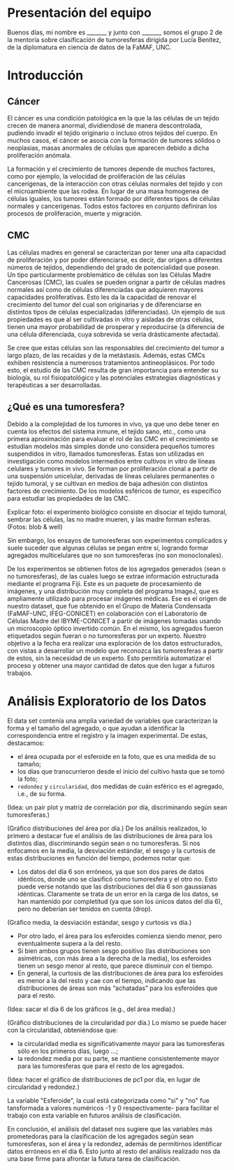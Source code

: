 # Presentación del equipo
Buenos días, mi nombre es _______ y junto con _______ somos el grupo 2 de la mentoría sobre clasificación de tumoresferas dirigida por Lucía Benítez, de la diplomatura en ciencia de datos de la FaMAF, UNC.

# Introducción

## Cáncer
El cáncer es una condición patológica en la que la las células de un tejido crecen de manera anormal, dividiendosé de manera descontrolada, pudiendo invadir el tejido originario o incluso otros tejidos del cuerpo. En muchos casos, el cáncer se asocia con la formación de tumores sólidos o neoplasias, masas anormales de células que aparecen debido a dicha proliferación anómala.

La formación y el crecimiento de tumores depende de muchos factores, como por ejemplo, la velocidad de proliferación de las células cancerígenas, de la interacción con otras células normales del tejido y con el microambiente que las rodea. En lugar de una masa homogenea de células iguales, los tumores están formado por diferentes tipos de células normales y cancerígenas. Todos estos factores en conjunto definiran los procesos de proliferación, muerte y migración. 

## CMC
Las células madres en general se caracterizan por tener una alta capacidad de proliferación y por poder diferenciarse, es decir, dar origen a diferentes números de tejidos, dependiendo del grado de potencialidad que posean. Un tipo particularmente problemático de células son las Células Madre Cancerosas (CMC), las cuales se pueden orignar a partir de células madres normales así como de células diferenciadas que adquieren mayores capacidades proliferativas. Esto les da la capacidad de renovar el crecimiento del tumor del cual son originarias y de diferenciarse en distintos tipos de células especializadas (diferenciadas). Un ejemplo de sus propiedades es que al ser cultivadas in vitro y aisladas de otras células, tienen una mayor probabilidad de prosperar y reproducirse (a diferencia de una célula diferenciada, cuya sobrevida se vería drásticamente afectada).

Se cree que estas células son las responsables del crecimiento del tumor a largo plazo, de las recaídas y de la metástasis. Además, estas CMCs exhiben resistencia a numerosos tratamientos antineoplásicos. Por todo esto, el estudio de las CMC resulta de gran importancia para entender su biología, su rol fisiopatológico y las potenciales estrategias diagnósticas y terapéuticas a ser desarrolladas.

## ¿Qué es una tumoresfera?
Debido a la complejidad de los tumores in vivo, ya que uno debe tener en cuenta los efectos del sistema inmune, el tejido sano, etc., como una primera aproximación para evaluar el rol de las CMC en el crecimiento se estudian modelos más simples donde uno considera pequeños tumores suspendidos in vitro, llamados tumoresferas. Estas son utilizadas en investigación como modelos intermedios entre cultivos in vitro de líneas celulares y tumores in vivo. Se forman por proliferación clonal a partir de una suspensión unicelular, derivadas de líneas celulares permanentes o tejido tumoral, y se cultivan en medios de baja adhesión con distintos factores de crecimiento. De los modelos esféricos de tumor, es específico para estudiar las propiedades de las CMC.

Explicar foto: el experimento biológico consiste en disociar el tejido tumoral, sembrar las células, las no madre mueren, y las madre forman esferas. (Fotos: blob & well)

Sin embargo, los ensayos de tumoresferas son experimentos complicados y suele suceder que algunas células se pegan entre sí, logrando formar agregados multicelulares que no son tumoresferas (no son monoclonales).

De los experimentos se obtienen fotos de los agregados generados (sean o no tumoresferas), de las cuales luego se extrae información estructurada mediante el programa Fiji. Este es un paquete de procesamiento de imágenes, y una distribución muy completa del programa ImageJ, que es ampliamente utilizado para procesar imágenes médicas. Ese es el origen de nuestro dataset, que fue obtenido en el Grupo de Materia Condensada (FaMAF-UNC, IFEG-CONICET) en colaboración con el Laboratorio de Células Madre del IBYME-CONICET a partir de imágenes tomadas usando un microscopio óptico invertido común. En el mismo, los agregados fueron etiquetados según fueran o no tumoresferas por un experto. Nuestro objetivo a la fecha era realizar una exploración de los datos estructurados, con vistas a desarrollar un modelo que reconozca las tumoresferas a partir de estos, sin la necesidad de un experto. Esto permitiría automatizar el proceso y obtener una mayor cantidad de datos que den lugar a futuros trabajos.

# Análisis Exploratorio de los Datos
El data set contenía una amplia variedad de variables que caracterizan la forma y el tamaño del agregado, o que ayudan a identificar la correspondencia entre el registro y la imagen experimental. De estas, destacamos:
- el área ocupada por el esferoide en la foto, que es una medida de su tamaño;
- los días que transcurrieron desde el inicio del cultivo hasta que se tomó la foto;
- `redondez` y `circularidad`, dos medidas de cuán esférico es el agregado, i.e., de su forma.

(Idea: un pair plot y matriz de correlación por día, discriminando según sean tumoresferas.)

(Gráfico distribuciones del área por día.) De los análisis realizados, lo primero a destacar fue el análisis de las distribuciones de área para  los distintos días, discriminando según sean o no tumoresferas. Si nos enfocamos en la media, la desviación estándar, el sesgo y la curtosis de estas distribuciones en función del tiempo, podemos notar que:
- Los datos del día 6 son erróneos, ya que son dos pares de datos idénticos, donde uno se clasificó como tumoresfera y el otro no. Esto puede verse notando que las distribuciones del día 6 son gaussianas idénticas. Claramente se trata de un error en la carga de los datos, se han mantenido por completitud (ya que son los únicos datos del día 6), pero no deberían ser tenidos en cuenta (drop).

(Gráfico media, la desviación estándar, sesgo y curtosis vs día.)
- Por otro lado, el área para los esferoides comienza siendo menor, pero eventualmente supera a la del resto.
- Si bien ambos grupos tienen sesgo positivo (las distribuciones son asimétricas, con más área a la derecha de la media), los esferoides tienen un sesgo menor al resto, que parece disminuir con el tiempo.
- En general, la curtosis de las distribuciones de área para los esferoides es menor a la del resto y cae con el tiempo, indicando que las distribuciones de áreas son más “achatadas” para los esferoides que para el resto.

(Idea: sacar el día 6 de los gráficos (e.g., del área media).)

(Gráfico distribuciones de la circularidad por día.) Lo mismo se puede hacer con la circularidad, obteniéndose que:
- la circularidad media es significativamente mayor para las tumoresferas sólo en los primeros días, luego ...;
- la redondez media por su parte, se mantiene consistentemente mayor para las tumoresferas que para el resto de los agregados.

(Idea: hacer el gráfico de distribuciones de pc1 por día, en lugar de circularidad y redondez.)

La variable "Esferoide", la cual está categorizada como "si" y "no" fue tansformada a valores numéricos -1 y 0 respectivamente- para facilitar el trabajo con esta variable en futuros análisis de clasificación.


En conclusión, el análisis del dataset nos sugiere que las variables más prometedoras para la clasificación de los agregados según sean tumoresferas, son el área y la redondez, además de permitirnos identificar datos erróneos en el día 6. Esto junto al resto del análisis realizado nos da una base firme para afrontar la futura tarea de clasificación.
